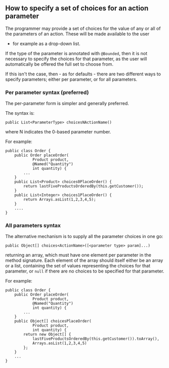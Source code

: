 How to specify a set of choices for an action parameter
-------------------------------------------------------

The programmer may provide a set of choices for the value of any or all
of the parameters of an action. These will be made available to the user
- for example as a drop-down list.

If the type of the parameter is annotated with `@Bounded`, then it is
not necessary to specify the choices for that parameter, as the user
will automatically be offered the full set to choose from.

If this isn't the case, then - as for defaults - there are two different
ways to specify parameters; either per parameter, or for all parameters.

### Per parameter syntax (preferred)

The per-parameter form is simpler and generally preferred.

The syntax is:

    public List<ParameterType> choicesNActionName()

where N indicates the 0-based parameter number.

For example:

    public class Order {
        public Order placeOrder(
                Product product,
                @Named("Quantity") 
                int quantity) {
            ...
        }
        public List<Product> choices0PlaceOrder() {
            return lastFiveProductsOrderedBy(this.getCustomer());
        }
        public List<Integer> choices1PlaceOrder() {
            return Arrays.asList(1,2,3,4,5);
        }
        ....
    }

### All parameters syntax

The alternative mechanism is to supply all the parameter choices in one
go:

    public Object[] choices<ActionName>([<parameter type> param]...)

returning an array, which must have one element per parameter in the
method signature. Each element of the array should itself either be an
array or a list, containing the set of values representing the choices
for that parameter, or `null` if there are no choices to be specified
for that parameter.

For example:

    public class Order {
        public Order placeOrder(
                Product product,
                @Named("Quantity") 
                int quantity) {
            ...
        }
        public Object[] choicesPlaceOrder(
                Product product,
                int quantity) {
            return new Object[] {
                lastFiveProductsOrderedBy(this.getCustomer()).toArray(), 
                Arrays.asList(1,2,3,4,5)
            };
        }
        ...
    }

